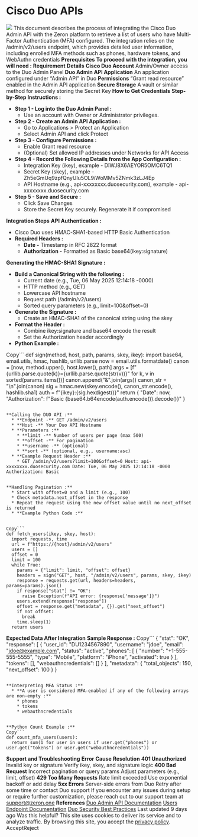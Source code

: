 
# Cisco Duo APIs
![](https://docs.zeron.one/~gitbook/image?url=https%3A%2F%2F4211542702-files.gitbook.io%2F%7E%2Ffiles%2Fv0%2Fb%2Fgitbook-x-prod.appspot.com%2Fo%2Fspaces%252FQPfbdyLrtbE8w5R9rmvH%252Fuploads%252Fd6BY3ln3tLXJY4Vo1CmA%252FCisco-Duo.png-removebg-preview.png%3Falt%3Dmedia%26token%3D44b41867-8839-4006-9c30-23d7b8b2c7cc&width=768&dpr=4&quality=100&sign=42b339a7&sv=2)
This document describes the process of integrating the Cisco Duo Admin API with the Zeron platform to retrieve a list of users who have Multi-Factor Authentication (MFA) configured. The integration relies on the /admin/v2/users endpoint, which provides detailed user information, including enrolled MFA methods such as phones, hardware tokens, and WebAuthn credentials 
**Prerequisites**[](https://docs.zeron.one/integrations/cisco-duo-apis#prerequisites)
**To proceed with the integration, you will need :**
**Requirement**
**Details**
**Cisco Duo Account**
Admin/Owner access to the Duo Admin Panel
**Duo Admin API Application**
An application configured under “Admin API” in Duo
**Permissions**
“Grant read resource” enabled in the Admin API application
**Secure Storage**
A vault or similar method for securely storing the Secret Key
**How to Get Credentials**[](https://docs.zeron.one/integrations/cisco-duo-apis#how-to-get-credentials)
**Step-by-Step Instructions :**
  * **Step 1 - Log into the Duo Admin Panel :**
    * Use an account with Owner or Administrator privileges.
  * **Step 2 - Create an Admin API Application :**
    * Go to Applications > Protect an Application 
    * Select Admin API and click Protect 
  * **Step 3 - Configure Permissions :**
    * Enable Grant read resource 
    * (Optional) Set allowed IP addresses under Networks for API Access 
  * **Step 4 - Record the Following Details from the App Configuration :**
    * Integration Key (ikey), example - DIWJ8X6AEYOR5OMC6TQ1
    * Secret Key (skey), example - Zh5eGmUq9zpfQnyUIu5OL9iWoMMv5ZNmk3zLJ4Ep
    * API Hostname (e.g., api-xxxxxxxx.duosecurity.com), example - api-xxxxxxxx.duosecurity.com 
  * **Step 5 - Save and Secure :**
    * Click Save Changes 
    * Store the Secret Key securely. Regenerate it if compromised 


**Integration Steps**[](https://docs.zeron.one/integrations/cisco-duo-apis#integration-steps)
**API Authentication :**
  * Cisco Duo uses HMAC-SHA1-based HTTP Basic Authentication 
  * **Required Headers :**
    * **Date -** Timestamp in RFC 2822 format
    * **Authorization -** Formatted as Basic base64(ikey:signature) 


**Generating the HMAC-SHA1 Signature :**
  * **Build a Canonical String with the following :**
    * Current date (e.g., Tue, 06 May 2025 12:14:18 -0000)
    * HTTP method (e.g., GET)
    * Lowercase API hostname
    * Request path (/admin/v2/users)
    * Sorted query parameters (e.g., limit=100&offset=0)
  * **Generate the Signature :**
    * Create an HMAC-SHA1 of the canonical string using the skey 
  * **Format the Header :**
    * Combine ikey:signature and base64 encode the result 
    * Set the Authorization header accordingly 
  * **Python Example :**


Copy```
def sign(method, host, path, params, skey, ikey):
  import base64, email.utils, hmac, hashlib, urllib.parse
  now = email.utils.formatdate()
  canon = [now, method.upper(), host.lower(), path]
  args = [f"{urllib.parse.quote(k)}={urllib.parse.quote(str(v))}" for k, v in sorted(params.items())]
  canon.append("&".join(args))
  canon_str = "\n".join(canon)
  sig = hmac.new(skey.encode(), canon_str.encode(), hashlib.sha1)
  auth = f"{ikey}:{sig.hexdigest()}"
  return {
    "Date": now,
    "Authorization": f"Basic {base64.b64encode(auth.encode()).decode()}"
  }
```

**Calling the DUO API :**
  * **Endpoint -** GET /admin/v2/users
  * **Host -** Your Duo API Hostname
  * **Parameters :**
    * **limit -** Number of users per page (max 500)
    * **offset -** For pagination
    * **username -** (optional)
    * **sort -** (optional, e.g., username:asc)
  * **Example Request Header :**
    * GET /admin/v2/users?limit=100&offset=0 Host: api-xxxxxxxx.duosecurity.com Date: Tue, 06 May 2025 12:14:18 -0000 Authorization: Basic 


**Handling Pagination :**
  * Start with offset=0 and a limit (e.g., 100) 
  * Check metadata.next_offset in the response 
  * Repeat the request using the new offset value until no next_offset is returned 
  * **Example Python Code :**


Copy```
def fetch_users(ikey, skey, host):
  import requests, time
  url = f"https://{host}/admin/v2/users"
  users = []
  offset = 0
  limit = 100
  while True:
    params = {"limit": limit, "offset": offset}
    headers = sign("GET", host, "/admin/v2/users", params, skey, ikey)
    response = requests.get(url, headers=headers, params=params).json()
    if response["stat"] != "OK":
      raise Exception(f"API error: {response['message']}")
    users.extend(response["response"])
    offset = response.get("metadata", {}).get("next_offset")
    if not offset:
      break
    time.sleep(1)
  return users
```

**Expected Data After Integration**[](https://docs.zeron.one/integrations/cisco-duo-apis#expected-data-after-integration)
**Sample Response :**
Copy```
{
 "stat": "OK",
 "response": [
  {
   "user_id": "DU1234567890",
   "username": "jdoe",
   "email": "jdoe@example.com",
   "status": "active",
   "phones": [
    {
     "number": "+1-555-555-5555",
     "type": "Mobile",
     "platform": "iPhone",
     "activated": true
    }
   ],
   "tokens": [],
   "webauthncredentials": []
  }
 ],
 "metadata": {
  "total_objects": 150,
  "next_offset": 100
 }
}
```

**Interpreting MFA Status :**
  * **A user is considered MFA-enabled if any of the following arrays are non-empty :**
    * phones
    * tokens
    * webauthncredentials


**Python Count Example :**
Copy```
def count_mfa_users(users):
  return sum(1 for user in users if user.get("phones") or user.get("tokens") or user.get("webauthncredentials"))
```

**Support and Troubleshooting**[](https://docs.zeron.one/integrations/cisco-duo-apis#support-and-troubleshooting)
**Error**
**Cause**
**Resolution**
**401 Unauthorized**
Invalid key or signature
Verify ikey, skey, and signature logic
**400 Bad Request**
Incorrect pagination or query params
Adjust parameters (e.g., limit, offset)
**429 Too Many Requests**
Rate limit exceeded
Use exponential backoff or add delay
**5xx Errors**
Server-side errors from Duo
Retry after some time or contact Duo support
If you encounter any issues during setup or require further customization, please reach out to our support team at support@zeron.one 
**References** [](https://docs.zeron.one/integrations/cisco-duo-apis#references)
[Duo Admin API Documentation](https://duo.com/docs/adminapi)
[Users Endpoint Documentation](https://duo.com/docs/adminapi#users)
[Duo Security Best Practices](https://duo.com/docs/security)
Last updated 9 days ago
Was this helpful?
This site uses cookies to deliver its service and to analyze traffic. By browsing this site, you accept the [privacy policy](https://zeron.one/privacy-policy/).
AcceptReject
